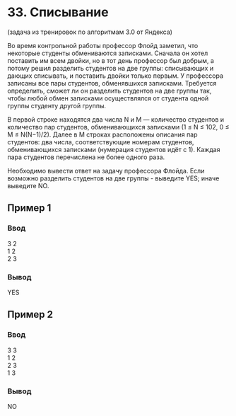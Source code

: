# 33. Списывание
(задача из тренировок по алгоритмам 3.0 от Яндекса)

Во время контрольной работы профессор Флойд заметил, что некоторые студенты обмениваются записками. Сначала он хотел поставить им всем двойки, но в тот день профессор был добрым, а потому решил разделить студентов на две группы: списывающих и дающих списывать, и поставить двойки только первым.
У профессора записаны все пары студентов, обменявшихся записками. Требуется определить, сможет ли он разделить студентов на две группы так, чтобы любой обмен записками осуществлялся от студента одной группы студенту другой группы.

В первой строке находятся два числа N и M — количество студентов и количество пар студентов, обменивающихся записками (1 ≤ N ≤ 102, 0 ≤ M ≤ N(N−1)/2).
Далее в M строках расположены описания пар студентов: два числа, соответствующие номерам студентов, обменивающихся записками (нумерация студентов идёт с 1). Каждая пара студентов перечислена не более одного раза.

Необходимо вывести ответ на задачу профессора Флойда. Если возможно разделить студентов на две группы - выведите YES; иначе выведите NO.
## Пример 1

### Ввод 
3 2  
1 2  
2 3
### Вывод
YES
## Пример 2
### Ввод
3 3  
1 2  
2 3  
1 3
### Вывод
NO
